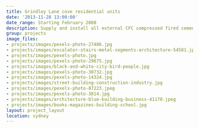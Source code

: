 ```yaml
---
title: Grindley Lane cove residential units
date: '2013-11-28 13:00:00'
date_range: Starting February 2008
description: Supply and install all external CFC compressed fired cement system.
group: projects
image_files:
- projects/images/pexels-photo-27406.jpg
- projects/images/escalator-stairs-metal-segments-architecture-54581.jpeg
- projects/images/pexels-photo.jpg
- projects/images/pexels-photo-29675.jpg
- projects/images/black-and-white-city-bird-people.jpg
- projects/images/pexels-photo-30732.jpg
- projects/images/pexels-photo-14324.jpg
- projects/images/street-building-construction-industry.jpg
- projects/images/pexels-photo-87223.jpeg
- projects/images/pexels-photo-3814.jpg
- projects/images/architecture-blue-building-business-41170.jpeg
- projects/images/books-magazines-building-school.jpg
layout: project_layout
location: sydney
---
```

